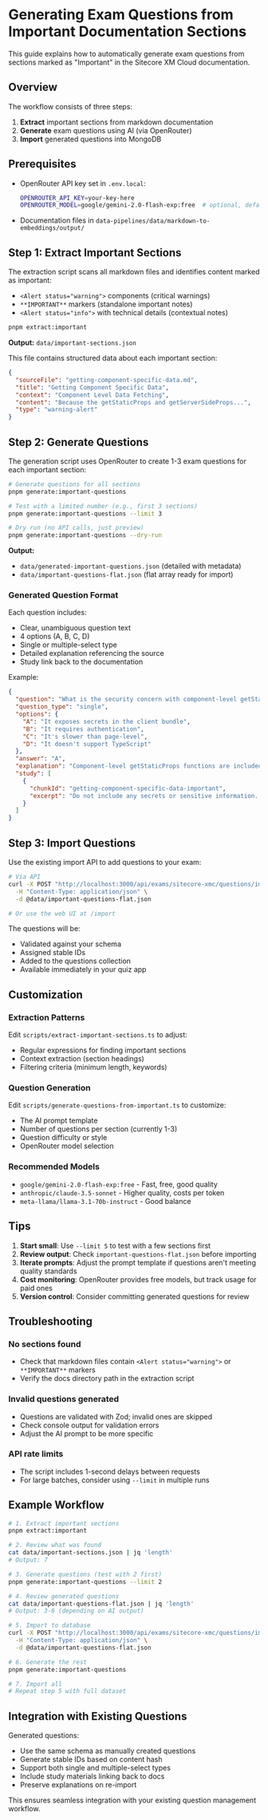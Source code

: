 # Generating Exam Questions from Important Documentation Sections

This guide explains how to automatically generate exam questions from sections marked as "Important" in the Sitecore XM Cloud documentation.

## Overview

The workflow consists of three steps:

1. **Extract** important sections from markdown documentation
2. **Generate** exam questions using AI (via OpenRouter)
3. **Import** generated questions into MongoDB

## Prerequisites

- OpenRouter API key set in `.env.local`:
  ```bash
  OPENROUTER_API_KEY=your-key-here
  OPENROUTER_MODEL=google/gemini-2.0-flash-exp:free  # optional, defaults to this
  ```

- Documentation files in `data-pipelines/data/markdown-to-embeddings/output/`

## Step 1: Extract Important Sections

The extraction script scans all markdown files and identifies content marked as important:

- `<Alert status="warning">` components (critical warnings)
- `**IMPORTANT**` markers (standalone important notes)
- `<Alert status="info">` with technical details (contextual notes)

```bash
pnpm extract:important
```

**Output:** `data/important-sections.json`

This file contains structured data about each important section:
```json
{
  "sourceFile": "getting-component-specific-data.md",
  "title": "Getting Component Specific Data",
  "context": "Component Level Data Fetching",
  "content": "Because the getStaticProps and getServerSideProps...",
  "type": "warning-alert"
}
```

## Step 2: Generate Questions

The generation script uses OpenRouter to create 1-3 exam questions for each important section:

```bash
# Generate questions for all sections
pnpm generate:important-questions

# Test with a limited number (e.g., first 3 sections)
pnpm generate:important-questions --limit 3

# Dry run (no API calls, just preview)
pnpm generate:important-questions --dry-run
```

**Output:**
- `data/generated-important-questions.json` (detailed with metadata)
- `data/important-questions-flat.json` (flat array ready for import)

### Generated Question Format

Each question includes:
- Clear, unambiguous question text
- 4 options (A, B, C, D)
- Single or multiple-select type
- Detailed explanation referencing the source
- Study link back to the documentation

Example:
```json
{
  "question": "What is the security concern with component-level getStaticProps?",
  "question_type": "single",
  "options": {
    "A": "It exposes secrets in the client bundle",
    "B": "It requires authentication",
    "C": "It's slower than page-level",
    "D": "It doesn't support TypeScript"
  },
  "answer": "A",
  "explanation": "Component-level getStaticProps functions are included...",
  "study": [
    {
      "chunkId": "getting-component-specific-data-important",
      "excerpt": "Do not include any secrets or sensitive information..."
    }
  ]
}
```

## Step 3: Import Questions

Use the existing import API to add questions to your exam:

```bash
# Via API
curl -X POST "http://localhost:3000/api/exams/sitecore-xmc/questions/import" \
  -H "Content-Type: application/json" \
  -d @data/important-questions-flat.json

# Or use the web UI at /import
```

The questions will be:
- Validated against your schema
- Assigned stable IDs
- Added to the questions collection
- Available immediately in your quiz app

## Customization

### Extraction Patterns

Edit `scripts/extract-important-sections.ts` to adjust:
- Regular expressions for finding important sections
- Context extraction (section headings)
- Filtering criteria (minimum length, keywords)

### Question Generation

Edit `scripts/generate-questions-from-important.ts` to customize:
- The AI prompt template
- Number of questions per section (currently 1-3)
- Question difficulty or style
- OpenRouter model selection

### Recommended Models

- `google/gemini-2.0-flash-exp:free` - Fast, free, good quality
- `anthropic/claude-3.5-sonnet` - Higher quality, costs per token
- `meta-llama/llama-3.1-70b-instruct` - Good balance

## Tips

1. **Start small**: Use `--limit 5` to test with a few sections first
2. **Review output**: Check `important-questions-flat.json` before importing
3. **Iterate prompts**: Adjust the prompt template if questions aren't meeting quality standards
4. **Cost monitoring**: OpenRouter provides free models, but track usage for paid ones
5. **Version control**: Consider committing generated questions for review

## Troubleshooting

### No sections found
- Check that markdown files contain `<Alert status="warning">` or `**IMPORTANT**` markers
- Verify the docs directory path in the extraction script

### Invalid questions generated
- Questions are validated with Zod; invalid ones are skipped
- Check console output for validation errors
- Adjust the AI prompt to be more specific

### API rate limits
- The script includes 1-second delays between requests
- For large batches, consider using `--limit` in multiple runs

## Example Workflow

```bash
# 1. Extract important sections
pnpm extract:important

# 2. Review what was found
cat data/important-sections.json | jq 'length'
# Output: 7

# 3. Generate questions (test with 2 first)
pnpm generate:important-questions --limit 2

# 4. Review generated questions
cat data/important-questions-flat.json | jq 'length'
# Output: 3-6 (depending on AI output)

# 5. Import to database
curl -X POST "http://localhost:3000/api/exams/sitecore-xmc/questions/import" \
  -H "Content-Type: application/json" \
  -d @data/important-questions-flat.json

# 6. Generate the rest
pnpm generate:important-questions

# 7. Import all
# Repeat step 5 with full dataset
```

## Integration with Existing Questions

Generated questions:
- Use the same schema as manually created questions
- Generate stable IDs based on content hash
- Support both single and multiple-select types
- Include study materials linking back to docs
- Preserve explanations on re-import

This ensures seamless integration with your existing question management workflow.
